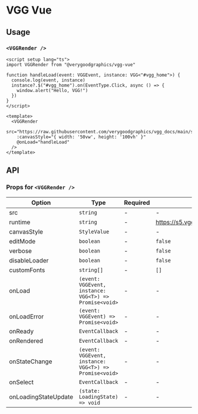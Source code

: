 # VGG Vue

## Usage

### `<VGGRender />`

```vue
<script setup lang="ts">
import VGGRender from "@verygoodgraphics/vgg-vue"

function handleLoad(event: VGGEvent, instance: VGG<"#vgg_home">) {
  console.log(event, instance)
  instance?.$("#vgg_home").on(EventType.Click, async () => {
    window.alert("Hello, VGG!")
  })
}
</script>

<template>
  <VGGRender
    src="https://raw.githubusercontent.com/verygoodgraphics/vgg_docs/main/static/example/docs__example__vgg_homepage_v1.daruma"
    :canvasStyle="{ width: '50vw', height: '100vh' }"
    @onLoad="handleLoad"
  />
</template>
```

## API

### Props for `<VGGRender />`

| Option               | Type                                                   | Required | Default                            |
| -------------------- | ------------------------------------------------------ | -------- | ---------------------------------- |
| src                  | `string`                                               | -        | -                                  |
| runtime              | `string`                                               | -        | https://s5.vgg.cool/runtime/latest |
| canvasStyle          | `StyleValue`                                           | -        | -                                  |
| editMode             | `boolean`                                              | -        | `false`                            |
| verbose              | `boolean`                                              | -        | `false`                            |
| disableLoader        | `boolean`                                              | -        | `false`                            |
| customFonts          | `string[]`                                             | -        | `[]`                               |
| onLoad               | `(event: VGGEvent, instance: VGG<T>) => Promise<void>` | -        | -                                  |
| onLoadError          | `(event: VGGEvent) => Promise<void>`                   | -        | -                                  |
| onReady              | `EventCallback`                                        | -        | -                                  |
| onRendered           | `EventCallback`                                        | -        | -                                  |
| onStateChange        | `(event: VGGEvent, instance: VGG<T>) => Promise<void>` | -        | -                                  |
| onSelect             | `EventCallback`                                        | -        | -                                  |
| onLoadingStateUpdate | `(state: LoadingState) => void`                        | -        | -                                  |

